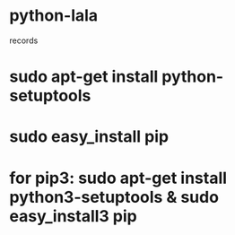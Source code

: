 # python-lala
records

# sudo apt-get install python-setuptools
# sudo easy_install pip
# for pip3: sudo apt-get install python3-setuptools & sudo easy_install3 pip
